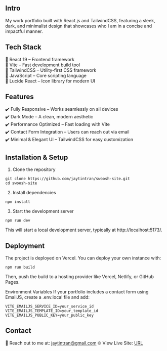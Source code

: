 ## Intro

My work portfolio built with React.js and TailwindCSS, featuring a sleek, dark, and minimalist design that showcases who I am in a concise and impactful manner.

## Tech Stack

🔹 React 19 – Frontend framework<br>
🔹 Vite – Fast development build tool<br>
🔹 TailwindCSS – Utility-first CSS framework<br>
🔹 JavaScript – Core scripting language<br>
🔹 Lucide React – Icon library for modern UI<br>

## Features

✔️ Fully Responsive – Works seamlessly on all devices
<br>✔️ Dark Mode – A clean, modern aesthetic
<br>✔️ Performance Optimized – Fast loading with Vite
<br>✔️ Contact Form Integration – Users can reach out via email
<br>✔️ Minimal & Elegant UI – TailwindCSS for easy customization

## Installation & Setup

1. Clone the repository

```
git clone https://github.com/jaytintran/swoosh-site.git
cd swoosh-site
```

2. Install dependencies

```
npm install
```

3. Start the development server

```
npm run dev
```

This will start a local development server, typically at http://localhost:5173/.

## Deployment

The project is deployed on Vercel. You can deploy your own instance with:

```
npm run build
```

Then, push the build to a hosting provider like Vercel, Netlify, or GitHub Pages.

Environment Variables
If your portfolio includes a contact form using EmailJS, create a .env.local file and add:

```
VITE_EMAILJS_SERVICE_ID=your_service_id
VITE_EMAILJS_TEMPLATE_ID=your_template_id
VITE_EMAILJS_PUBLIC_KEY=your_public_key
```

## Contact

📧 Reach out to me at: jaytintran@gmail.com
🌐 View Live Site: [URL](https://tintran-portfolio.vercel.app/)
